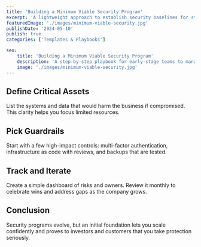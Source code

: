```yaml
---
title: 'Building a Minimum Viable Security Program'
excerpt: 'A lightweight approach to establish security baselines for startups.'
featuredImage: './images/minimum-viable-security.jpg'
publishDate: '2024-05-10'
publish: true
categories: ['Templates & Playbooks']

seo:
    title: 'Building a Minimum Viable Security Program'
    description: 'A step-by-step playbook for early-stage teams to manage risk.'
    image: './images/minimum-viable-security.jpg'
---
```


## Define Critical Assets

List the systems and data that would harm the business if compromised. This clarity helps you focus limited resources.

## Pick Guardrails

Start with a few high-impact controls: multi-factor authentication, infrastructure as code with reviews, and backups that are tested.

## Track and Iterate

Create a simple dashboard of risks and owners. Review it monthly to celebrate wins and address gaps as the company grows.

## Conclusion

Security programs evolve, but an initial foundation lets you scale confidently and proves to investors and customers that you take protection seriously.
